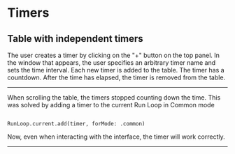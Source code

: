 # Timers
## Table with independent timers


The user creates a timer by clicking on the "+" button on the top panel.
In the window that appears, the user specifies an arbitrary timer name and sets the time interval. Each new timer is added to the table. The timer has a countdown. After the time has elapsed, the timer is removed from the table.

---

When scrolling the table, the timers stopped counting down the time. This was solved by adding a timer to the current Run Loop in Common mode

``` 

RunLoop.current.add(timer, forMode: .common)

```


Now, even when interacting with the interface, the timer will work correctly.

---
